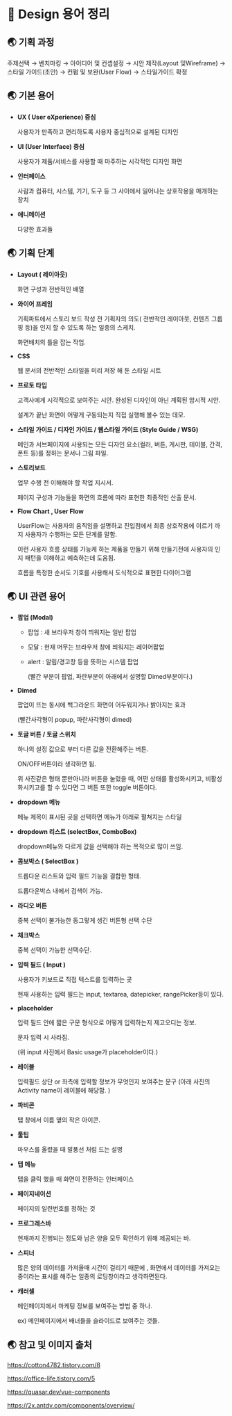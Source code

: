 # 🐳 Design 용어 정리 

## 🌏 기획 과정

주제선택 → 벤치마킹 → 아이디어 및 컨셉설정 → 시안 제작(Layout 및Wireframe)  → 스타일 가이드(초안) → 컨펌 및 보완(User Flow) → 스타일가이드 확정

## 🌏 **기본 용어**

- **UX ( User eXperience) 중심**

  사용자가 만족하고 편리하도록 사용자 중심적으로 설계된 디자인

- **UI (User Interface) 중심**

  사용자가 제품/서비스를 사용할 때 마주하는 시각적인 디자인 화면

- **인터페이스**

  사람과 컴퓨터, 시스템, 기기, 도구 등 그 사이에서 일어나는 상호작용을 매개하는 장치

- **애니메이션**

  다양한 효과들

## 🌏 **기획 단계**

- **Layout ( 레이아웃)**

  화면 구성과 전반적인 배열

- **와이어 프레임**

  기획파트에서 스토리 보드 작성 전 기획자의 의도( 전반적인 레이아웃, 컨텐츠 그룹핑 등)을 인지 할 수 있도록 하는 일종의 스케치.

  화면배치의 틀을 잡는 작업.

- **CSS**

  웹 문서의 전반적인 스타일을 미리 저장 해 둔 스타일 시트

- **프로토 타입**

  고객사에게 시각적으로 보여주는 시안. 완성된 디자인이 아닌 계획된 암시적 시안.

  설계가 끝난 화면이 어떻게 구동되는지 직접 실행해 볼수 있는 데모.

- **스타일 가이드 / 디자인 가이드 / 웹스타일 가이드 (Style Guide / WSG)**

  메인과 서브페이지에 사용되는 모든 디자인 요소(컬러, 버튼, 게시판, 테이블, 간격, 폰트 등)를 정하는 문서나 그림 파일.

- **스토리보드**

  업무 수행 전 이해해야 할 작업 지시서.

  페이지 구성과 기능들을 화면의 흐름에 따라 표현한 최종적인 산출 문서.

- **Flow Chart , User Flow**

  UserFlow는 사용자의 움직임을 설명하고 진입점에서 최종 상호작용에 이르기 까지 사용자가 수행하는 모든 단계를 말함.

  이런 사용자 흐름 상태를 가능케 하는 제품을 만들기 위해 만들기전에 사용자의 인지 패턴을 이해하고 예측하는데 도움됨.

  흐름을 특정한 순서도 기호를 사용해서 도식적으로 표현한 다이어그램

## 🌏 **UI 관련 용어**

- **팝업 (Modal)**

  - 팝업 : 새 브라우저 창이 띄워지는 일반 팝업

  - 모달 : 현재 머무는 브라우저 창에 띄워지는 레이어팝업

  - alert : 알림/경고창 등을 뜻하는 시스템 팝업

    (빨간 부분이 팝업, 파란부분이 아래에서 설명할 Dimed부분이다.)

- **Dimed**

  팝업이 뜨는 동시에 백그라운드 화면이 어두워지거나 밝아지는 효과

  (빨간사각형이 popup, 파란사각형이 dimed)

- **토글 버튼 / 토글 스위치**

  하나의 설정 값으로 부터 다른 값을 전환해주는 버튼.

  ON/OFF버튼이라 생각하면 됨.

  위 사진같은 형태 뿐만아니라 버튼을 눌렀을 때, 어떤 상태를 활성화시키고, 비활성화시키고를 할 수 있다면 그 버튼 또한 toggle 버튼이다.

- **dropdown 메뉴**

  메뉴 제목이 표시된 곳을 선택하면 메뉴가 아래로 펼쳐지는 스타일

- **dropdown 리스트 (selectBox, ComboBox)**

  dropdown메뉴와 다르게 값을 선택해야 하는 목적으로 많이 쓰임.

- **콤보박스 ( SelectBox )**

  드롭다운 리스트와 입력 필드 기능을 결합한 형태.

  드롭다운박스 내에서 검색이 가능.

- **라디오 버튼**

  중복 선택이 불가능한 동그랗게 생긴 버튼형 선택 수단

- **체크박스**

  중복 선택이 가능한 선택수단.

- **입력 필드 ( Input )**

  사용자가 키보드로 직접 텍스트를 입력하는 곳

  현재 사용하는 입력 필드는 input, textarea, datepicker, rangePicker등이 있다.

- **placeholder**

  입력 필드 안에 짧은 구문 형식으로 어떻게 입력하는지 제고오디는 정보.

  문자 입력 시 사라짐.

  (위 input 사진에서 Basic usage가 placeholder이다.)

- **레이블**

  입력필드 상단 or 좌측에 입력할 정보가 무엇인지 보여주는 문구 (아래 사진의 Activity name이 레이블에 해당함. )

- **파비콘**

  탭 창에서 이름 옆의 작은 아이콘.

- **툴팁**

  마우스를 올렸을 때 말풍선 처럼 드는 설명

- **탭 메뉴**

  탭을 클릭 했을 때 화면이 전환하는 인터페이스

- **페이지네이션**

  페이지의 일련번호를 정하는 것

- **프로그레스바**

  현재까지 진행되는 정도와 남은 양을 모두 확인하기 위해 제공되는 바.

- **스피너**

  많은 양의 데이터를 가져올때 시간이 걸리기 때문에 , 화면에서 데이터를 가져오는 중이라는 표시를 해주는 일종의 로딩창이라고 생각하면된다.

- **캐러셀**

  메인페이지에서 마케팅 정보를 보여주는 방법 중 하나.

  ex) 메인페이지에서 배너들을 슬라이드로 보여주는 것들.

  

## 🌏 참고 및 이미지 출처

https://cotton4782.tistory.com/8

https://office-life.tistory.com/5

https://quasar.dev/vue-components

https://2x.antdv.com/components/overview/